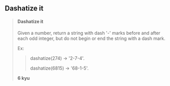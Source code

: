 ## Dashatize it

> #### Dashatize it
> Given a number, return a string with dash '-'
>marks before and after each odd integer, but do not
>begin or end the string with a dash mark.
>
> Ex:
>>dashatize(274) -> '2-7-4'.
>>
>>dashatize(6815) -> '68-1-5'.
>
>**6 kyu**